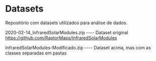 # Datasets

Repositório com datasets utilizados para análise de dados.

2020-02-14_InfraredSolarModules.zip ---- Dataset original https://github.com/RaptorMaps/InfraredSolarModules

InfraredSolarModules-Modificado.zip ---- Dataset acima, mas com as classes separadas em pastas

